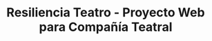 ---
title: Resiliencia Teatro - Proyecto Web para Compañía Teatral
cover: images/projects/resiencia-teatro.webp
description:
    Este proyecto web fue desarrollado para Resiliencia Teatro, una compañía teatral que busca conectar con su audiencia a través de la expresión emocional y la reflexión en sus obras.
pages: 
    demo: https://resiliencia-teatro.vercel.app/
    repo: https://github.com/RaulSalomonIgl/ResilienciaTeatro
tags: [astro, tailwindcss, react]
lang: es,
---
